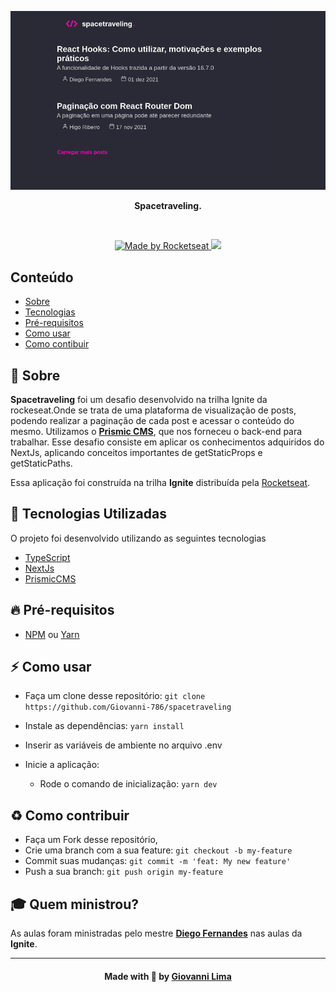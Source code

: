 <p align="center">
  <img src=".github/spacetraveling.png" alt="banner" />
</p>

<p align="center">
  <b>Spacetraveling.</b>
</p>

<br />

<p align="center">
  <a href="https://rocketseat.com.br/" target="_blank">
    <img alt="Made by Rocketseat" src="https://img.shields.io/badge/made%20by-Rocketseat-%2300c7c7">
  </a>
    <img src="https://img.shields.io/badge/languages-2-blue">
</p>

## Conteúdo

- [Sobre](#sobre)
- [Tecnologias](#tecnologias)
- [Pré-requisitos](#pre-requisitos)
- [Como usar](#como-usar)
- [Como contibuir](#como-contribuir)

<a id="sobre"></a>

## :bookmark: Sobre

<strong>Spacetraveling</strong> foi um desafio desenvolvido na trilha Ignite da rockeseat.Onde se trata de uma plataforma de visualização de posts, podendo realizar a paginação de cada post e acessar o conteúdo do mesmo. Utilizamos o <strong><a href="https://prismic.io/">Prismic CMS</a></strong>, que nos forneceu o back-end para trabalhar. 
Esse desafio consiste em aplicar os conhecimentos adquiridos do NextJs, aplicando conceitos importantes de getStaticProps e getStaticPaths.


Essa aplicação foi construída na trilha <strong>Ignite</strong> distribuída pela [Rocketseat](https://rocketseat.com.br/).



<a id="tecnologias-utilizadas"></a>

## :rocket: Tecnologias Utilizadas

O projeto foi desenvolvido utilizando as seguintes tecnologias

- [TypeScript](https://www.typescriptlang.org/)
- [NextJs](https://nextjs.org/)
- [PrismicCMS](https://prismic.io/)


<a id="pre-requisitos"></a>

## :fire: **Pré-requisitos**

- [NPM](https://www.npmjs.com/) ou [Yarn](https://yarnpkg.com/)

<a id="como-usar"></a>

## :zap: Como usar

- Faça um clone desse repositório: 
`git clone https://github.com/Giovanni-786/spacetraveling`

- Instale as dependências: `yarn install`
- Inserir as variáveis de ambiente no arquivo .env
- Inicie a aplicação:
    - Rode o comando de inicialização: `yarn dev`


<a id="como-contribuir"></a>

## :recycle: Como contribuir

- Faça um Fork desse repositório,
- Crie uma branch com a sua feature: `git checkout -b my-feature`
- Commit suas mudanças: `git commit -m 'feat: My new feature'`
- Push a sua branch: `git push origin my-feature`

## :mortar_board: Quem ministrou?

As aulas foram ministradas pelo mestre **[Diego Fernandes](https://github.com/diego3g)** nas aulas da **Ignite**.

---

<h4 align=center>Made with 💙 by <a href="https://www.linkedin.com/in/giovanni-sena/">Giovanni Lima</a></h4>

